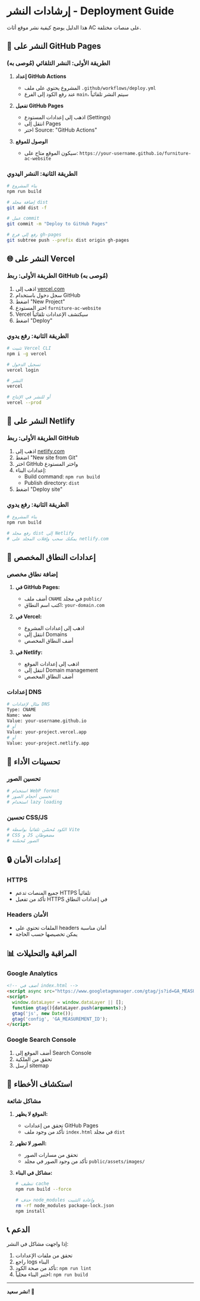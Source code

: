 # إرشادات النشر - Deployment Guide

هذا الدليل يوضح كيفية نشر موقع أثاث AC على منصات مختلفة.

## 🚀 النشر على GitHub Pages

### الطريقة الأولى: النشر التلقائي (مُوصى به)

1. **إعداد GitHub Actions**
   - المشروع يحتوي على ملف `.github/workflows/deploy.yml`
   - عند رفع الكود إلى الفرع `main`، سيتم النشر تلقائياً

2. **تفعيل GitHub Pages**
   - اذهب إلى إعدادات المستودع (Settings)
   - انتقل إلى Pages
   - اختر Source: "GitHub Actions"

3. **الوصول للموقع**
   - سيكون الموقع متاح على: `https://your-username.github.io/furniture-ac-website`

### الطريقة الثانية: النشر اليدوي

```bash
# بناء المشروع
npm run build

# إضافة مجلد dist
git add dist -f

# عمل commit
git commit -m "Deploy to GitHub Pages"

# رفع إلى فرع gh-pages
git subtree push --prefix dist origin gh-pages
```

## 🌐 النشر على Vercel

### الطريقة الأولى: ربط GitHub (مُوصى به)

1. اذهب إلى [vercel.com](https://vercel.com)
2. سجل دخول باستخدام GitHub
3. اضغط "New Project"
4. اختر المستودع `furniture-ac-website`
5. Vercel سيكتشف الإعدادات تلقائياً
6. اضغط "Deploy"

### الطريقة الثانية: رفع يدوي

```bash
# تثبيت Vercel CLI
npm i -g vercel

# تسجيل الدخول
vercel login

# النشر
vercel

# أو للنشر في الإنتاج
vercel --prod
```

## 🎯 النشر على Netlify

### الطريقة الأولى: ربط GitHub

1. اذهب إلى [netlify.com](https://netlify.com)
2. اضغط "New site from Git"
3. اختر GitHub واختر المستودع
4. إعدادات البناء:
   - Build command: `npm run build`
   - Publish directory: `dist`
5. اضغط "Deploy site"

### الطريقة الثانية: رفع يدوي

```bash
# بناء المشروع
npm run build

# رفع مجلد dist إلى Netlify
# يمكنك سحب وإفلات المجلد على netlify.com
```

## 🔧 إعدادات النطاق المخصص

### إضافة نطاق مخصص

1. **في GitHub Pages:**
   - أضف ملف `CNAME` في مجلد `public/`
   - اكتب اسم النطاق: `your-domain.com`

2. **في Vercel:**
   - اذهب إلى إعدادات المشروع
   - انتقل إلى Domains
   - أضف النطاق المخصص

3. **في Netlify:**
   - اذهب إلى إعدادات الموقع
   - انتقل إلى Domain management
   - أضف النطاق المخصص

### إعدادات DNS

```bash
# مثال لإعدادات DNS
Type: CNAME
Name: www
Value: your-username.github.io
# أو
Value: your-project.vercel.app
# أو
Value: your-project.netlify.app
```

## 📱 تحسينات الأداء

### تحسين الصور

```bash
# استخدام WebP format
# تحسين أحجام الصور
# استخدام lazy loading
```

### تحسين CSS/JS

```bash
# الكود مُحسّن تلقائياً بواسطة Vite
# CSS و JS مضغوطان
# الصور مُحسّنة
```

## 🔒 إعدادات الأمان

### HTTPS
- جميع المنصات تدعم HTTPS تلقائياً
- تأكد من تفعيل HTTPS في إعدادات النطاق

### Headers الأمان
- الملفات تحتوي على headers أمان مناسبة
- يمكن تخصيصها حسب الحاجة

## 📊 المراقبة والتحليلات

### Google Analytics
```html
<!-- أضف في index.html -->
<script async src="https://www.googletagmanager.com/gtag/js?id=GA_MEASUREMENT_ID"></script>
<script>
  window.dataLayer = window.dataLayer || [];
  function gtag(){dataLayer.push(arguments);}
  gtag('js', new Date());
  gtag('config', 'GA_MEASUREMENT_ID');
</script>
```

### Google Search Console
1. أضف الموقع إلى Search Console
2. تحقق من الملكية
3. أرسل sitemap

## 🚨 استكشاف الأخطاء

### مشاكل شائعة

1. **الموقع لا يظهر:**
   - تحقق من إعدادات GitHub Pages
   - تأكد من وجود ملف `index.html` في مجلد `dist`

2. **الصور لا تظهر:**
   - تحقق من مسارات الصور
   - تأكد من وجود الصور في مجلد `public/assets/images/`

3. **مشاكل في البناء:**
   ```bash
   # تنظيف cache
   npm run build --force
   
   # حذف node_modules وإعادة التثبيت
   rm -rf node_modules package-lock.json
   npm install
   ```

## 📞 الدعم

إذا واجهت مشاكل في النشر:

1. تحقق من ملفات الإعدادات
2. راجع logs البناء
3. تأكد من صحة الكود: `npm run lint`
4. اختبر البناء محلياً: `npm run build`

---

**نشر سعيد! 🎉** 